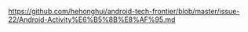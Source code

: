 https://github.com/hehonghui/android-tech-frontier/blob/master/issue-22/Android-Activity%E6%B5%8B%E8%AF%95.md